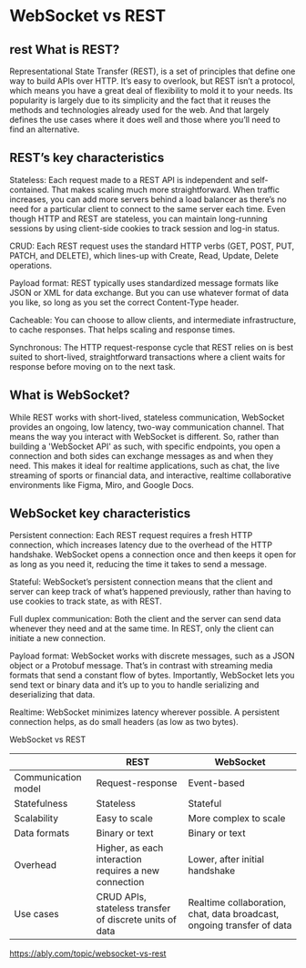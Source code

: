 # WebSocket vs REST

## rest What is REST?
Representational State Transfer (REST), is a set of principles that define one way to build APIs over HTTP. It’s easy to overlook, but REST isn’t a protocol, which means you have a great deal of flexibility to mold it to your needs. Its popularity is largely due to its simplicity and the fact that it reuses the methods and technologies already used for the web. And that largely defines the use cases where it does well and those where you’ll need to find an alternative.

## REST’s key characteristics
Stateless: Each request made to a REST API is independent and self-contained. That makes scaling much more straightforward. When traffic increases, you can add more servers behind a load balancer as there’s no need for a particular client to connect to the same server each time. Even though HTTP and REST are stateless, you can maintain long-running sessions by using client-side cookies to track session and log-in status.

CRUD: Each REST request uses the standard HTTP verbs (GET, POST, PUT, PATCH, and DELETE), which lines-up with Create, Read, Update, Delete operations.

Payload format: REST typically uses standardized message formats like JSON or XML for data exchange. But you can use whatever format of data you like, so long as you set the correct Content-Type header. 

Cacheable: You can choose to allow clients, and intermediate infrastructure, to cache responses. That helps scaling and response times.

Synchronous: The HTTP request-response cycle that REST relies on is best suited to short-lived, straightforward transactions where a client waits for response before moving on to the next task.

## What is WebSocket?
While REST works with short-lived, stateless communication, WebSocket provides an ongoing, low latency, two-way communication channel. That means the way you interact with WebSocket is different. So, rather than building a 'WebSocket API' as such, with specific endpoints, you open a connection and both sides can exchange messages as and when they need. This makes it ideal for realtime applications, such as chat, the live streaming of sports or financial data, and interactive, realtime collaborative environments like Figma, Miro, and Google Docs.

## WebSocket key characteristics
Persistent connection: Each REST request requires a fresh HTTP connection, which increases latency due to the overhead of the HTTP handshake. WebSocket opens a connection once and then keeps it open for as long as you need it, reducing the time it takes to send a message.

Stateful: WebSocket’s persistent connection means that the client and server can keep track of what’s happened previously, rather than having to use cookies to track state, as with REST.

Full duplex communication: Both the client and the server can send data whenever they need and at the same time. In REST, only the client can initiate a new connection.

Payload format: WebSocket works with discrete messages, such as a JSON object or a Protobuf message. That’s in contrast with streaming media formats that send a constant flow of bytes. Importantly, WebSocket lets you send text or binary data and it’s up to you to handle serializing and deserializing that data.

Realtime: WebSocket minimizes latency wherever possible. A persistent connection helps, as do small headers (as low as two bytes). 

 WebSocket vs REST

||REST|WebSocket|
|-|-|-|
Communication model|Request-response|Event-based
Statefulness       |Stateless       |Stateful
Scalability        |Easy to scale   |More complex to scale
Data formats       |Binary or text  |Binary or text
Overhead           |Higher, as each interaction requires a new connection | Lower, after initial handshake
Use cases          |CRUD APIs, stateless transfer of discrete units of data | Realtime collaboration, chat, data broadcast, ongoing transfer of data

https://ably.com/topic/websocket-vs-rest